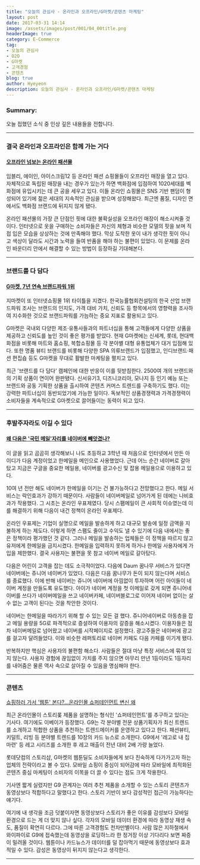 ```yaml
---
title: "오늘의 관심사 - 온라인과 오프라인/G마켓/콘텐츠 마케팅"
layout: post
date: 2017-03-31 14:14
image: /assets/images/post/001/04_00title.png
headerImage: true
category: E-Commerce
tag:
- 오늘의 관심사
- O2O
- G마켓
- 고객경험
- 콘텐츠
blog: true
author: Hyeyeon
description: 오늘의 관심사 - 온라인과 오프라인/G마켓/콘텐츠 마케팅
---
```


### Summary:

오늘 접했던 소식 중 인상 깊은 내용들을 전합니다.

---

### 결국 온라인과 오프라인은 함께 가는 거다

#### [오프라인 넘보는 온라인 패션몰](http://news.kmib.co.kr/article/view.asp?arcid=0923714096&code=11151600&cp=nv)

임블리, 에이인, 아이스크림12 등 온라인 패션 쇼핑몰들이 오프라인 매장을 열고 있다. 자체적으로 독립된 매장을 내는 경우가 있는가 하면 백화점에 입점하여 1020세대를 벡화점에 유입시키는 데 큰 공을 세우고 있다. 이들 온라인 쇼핑몰은 SNS 기반 팬덤이 형성되어 있기에 젊은 세대의 지속적인 관심을 받으며 성장해왔다. 최근엔 품질, 디자인 면에서도 백화점 브랜드에 뒤지지 않게 됐다.

온라인 패션몰의 가장 큰 단점인 핏에 대한 불확실성을 오프라인 매장이 해소시켜줄 것이다. 인터넷으로 옷을 구매하는 소비자들은 자신의 체형과 비슷한 모델의 핏을 보며 직접 입은 모습을 상상하는 것에 만족해야 했다. 막상 도착한 옷이 내가 생각한 핏이 아니고 색상이 달라도 시간과 노력을 들여 반품을 해야 하는 불편이 있었다. 이 문제를 온라인 바운더리 안에서 해결할 수 있는 방법이 등장하길 기대해본다.

---

### 브랜드를 다 담다

#### [G마켓, 7년 연속 브랜드파워 1위](http://www.ebn.co.kr/news/view/882496)

지마켓이 또 인터넷쇼핑몰 1위 타이틀을 지켰다. 한국능률협회컨설팅의 한국 산업 브랜드파워 조사는 브랜드의 인지도, 가격 대비 가치, 신뢰도 등 항목에서의 영향력을 조사하여 지수화한 것으로 브랜드파워를 가늠하는 중요 지표로 활용되고 있다.

G마켓은 국내외 다양한 제조·유통사들과의 파트너십을 통해 고객들에게 다양한 상품을 제공하고 신뢰도를 높인 것이 좋은 평가를 받았다. 현재 G마켓에는 신세계, 롯데, 현대백화점을 비롯해 마트와 홈쇼핑, 복합쇼핑몰 등 각 분야별 대형 유통업체가 대거 입점해 있다. 또한 명품 뷰티 브랜드를 비롯해 다양한 SPA 의류브랜드가 입점했고, 인디브랜드·패션 편집숍 등도 G마켓을 무대로 활발한 마케팅을 펼치고 있다.

최근 '브랜드를 다 담다' 캠페인에 대한 반응이 이를 뒷받침한다. 2500여 개의 브랜드와의 기획 상품이 연이어 완판됐다. 신서유기3, 디즈니코리아, 모나지 등 인기 예능 또는 브랜드와 공동 기획한 상품을 출시하여 콘텐츠 커머스 트렌드를 구축하기도 했다. 이는 강력한 파트너십이 동반되었기에 가능한 일이다. 독보적인 상품경쟁력과 가격경쟁력이 소비자들을 계속적으로 G마켓으로 끌어들이는 동력이 되고 있다.

---

### 후발주자라도 이길 수 있다

#### [왜 다음은 '국민 메일'자리를 네이버에 빼앗겼나?](http://insidestory.kr/7774)

이 글을 읽고 곰곰히 생각해보니 나도 초등하교 3학년 때 처음으로 인터넷에서 만든 아이디가 다음 계정이었고 한메일을 메인으로 사용했었다. 근데 어느 순간 네이버로 갈아탔고 지금은 구글을 중요한 메일용, 네이버를 광고수신 및 잡용 메일용으로 이용하고 있다.

10여 년 전만 해도 네이버가 한메일을 이기는 건 불가능하다고 전망했다고 한다. 메일 서비스는 락인효과가 강하기 때문이다. 사람들이 네이버메일로 넘어가게 된 데에는 나비효과가 작용했다. 그 시초는 온라인 우표제였다. 당시 스팸메일이 큰 사회적 이슈였는데 이를 해결하기 위해 다음이 내건 정책이 온라인 우표제다.

온라인 우표제는 기업이 실명으로 메일을 발송하게 하고 대규모 발송에 일정 금액을 지불하게 하는 제도다. 이렇게 하면 스팸도 줄이고 수익도 낼 수 있기에 다음 내에서는 좋은 정책이라 평가했던 것 같다. 그러나 메일을 발송하는 업체들은 이 정책을 따르지 않고 유저에게 한메일을 금지시켰다. 한메일을 입력하지 못하게 하거나 한메일 사용자에게 가입을 제한했다. 결국 사용자는 불편을 못 참고 네이버 메일로 갈아탔다.

다음은 어린이 고객을 잡는 데도 소극적이었다. 다음에 Daum 꿈나무 서비스가 있다면 네이버에는 쥬니어 네이버가 있었다. 다음은 다음 꿈나무가 돈이 되지 않는다며 서비스를 종료했다. 이에 반해 네이버는 쥬니어 네이버에 아낌없이 투자하며 어린 아이들이 네이버 계정을 만들도록 유도했다. 아이가 네이버 계정을 첫 이메일로 갖게 되면 쥬니어네이버를 쓰다가 네이버메일을 쓰고 네이버카페, 네이버블로그로 이어져 네이버 없이는 살 수 없는 고객이 된다는 것을 착안한 것이다.

네이버는 한메일을 따라가기 위해 할 수 있는 모든 걸 했다. 쥬니어네이버로 아동층을 잡고 메일 용량을 5G로 파격적으로 증설하여 이용자의 갈증을 해소시켰다. 이용자들은 점차 네이버메일로 넘어왔고 네이버를 시작페이지로 설정했다. 광고주들은 네이버에 광고를 걸고자 달려들었다. 이와 비슷한 레퍼토리로 네이버 카페도 다음 카페를 이기게 됐다.

반복하지만 핵심은 사용자의 불편함 해소다. 사람들은 절대 마냥 특정 서비스에 묶여 있지 않는다. 사용자 경험에 끊임없이 가치를 주지 않으면 아무리 만년 1등이라도 1등자리를 내어줌은 물론 역사 속으로 살아질 수 있음을 명심해야 한다.

---

### 콘텐츠

[쇼핑하러 가서 '웹툰' 본다?…온라인몰 쇼퍼테인먼트 변신 왜](http://www.hankyung.com/news/app/newsview.php?aid=201703246017g)

최근 온라인몰이 스토리롲 제품을 설명하는 형식인 '쇼퍼테인먼트'를 추구하고 있다는 기사다. 여기에도 이베이가 등장했다. G9는 각 분야별 전문 상품기획자가 최신 트렌드를 소개하고 적합한 상품을 추천하는 트렌드메이커를 운영하고 있다고 한다. 패션뷰티, 키덜트, 리빙 등 분야별 트렌드를 10장의 카드 뉴스로 소개한다. G9에서 '레고로 내 집 마련' 등 레고 시리즈를 소개한 후 레고 매출이 전년 대비 2배 가량 늘었다.

롯데닷컴의 스토리샵, G마켓의 웹툰딜도 소비자들에게 보다 친숙하게 다가가고자 하는 업체의 전략이라고 볼 수 있다. 모바일 쇼핑이 중심이 되어감에 따라 모바일에 최적화된 콘텐츠 중심 마케팅이 소비자의 이목을 더 끌 수 있다는 점도 크게 작용한다.

기사엔 짧게 실렸지만 G9 관계자는 여러 추천 제품을 소개할 수 있는 스토리 콘텐츠가 동영상보다 적합하다고 말했다고 한다. 스토리 기반이 보다 감성적인 접근이 가능하다는 얘기다.

여기에 내 생각을 조금 덧붙이자면 동영상보다 스토리가 좋은 이유를 감성보다 모바일 환경으로 드는 게 더 맞지 않나 싶다. 각자의 모바일 데이터 환경에 따라 동영상 재생 속도, 품질이 확연히 다르다. 그에 따른 고객경험도 천차만별이다. 사람 많은 지하철에서 와이파이로 G9에 접속했는데 동영상을 로딩하느라 한 정거장 이상 기다리다 보면 짜증이 밀려올 것이다. 웹툰이나 카드뉴스가 데이터를 덜 잡아먹기 때문에 동영상보다 효과적일 수 있다. 감성은 동영상이 뒤지지 않는다고 생각한다.

---
